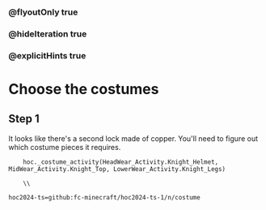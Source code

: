 ### @flyoutOnly true
### @hideIteration true
### @explicitHints true

# Choose the costumes

## Step 1
It looks like there's a second lock made of copper. You'll need to figure out which costume pieces it requires.


```ghost
    hoc._costume_activity(HeadWear_Activity.Knight_Helmet, MidWear_Activity.Knight_Top, LowerWear_Activity.Knight_Legs)
```
```template  
    \\ 
```

```package
hoc2024-ts=github:fc-minecraft/hoc2024-ts-1/n/costume
```